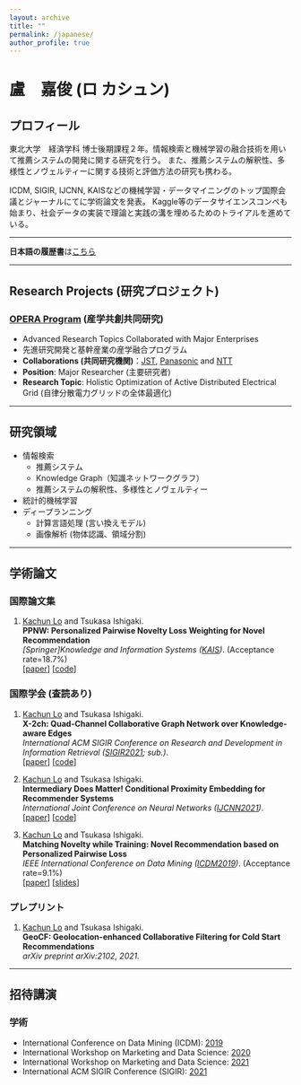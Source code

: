 ```yaml
---
layout: archive
title: ""
permalink: /japanese/
author_profile: true
---
```


# 盧　嘉俊 (ロ カシュン)

## プロフィール
東北大学　経済学科 博士後期課程２年。情報検索と機械学習の融合技術を用いて推薦システムの開発に関する研究を行う。
また、推薦システムの解釈性、多様性とノヴェルティーに関する技術と評価方法の研究も携わる。

ICDM, SIGIR, IJCNN, KAISなどの機械学習・データマイニングのトップ国際会議とジャーナルにてに学術論文を発表。
Kaggle等のデータサイエンスコンペも始まり、社会データの実装で理論と実践の溝を埋めるためのトライアルを進めている。

---

**日本語の履歴書**は[こちら](https://argentlo.github.io/files/CV-JPN_no-photo.pdf)

---

## Research Projects (研究プロジェクト)

### [OPERA Program](https://www.jst.go.jp/opera/) (産学共創共同研究)

- Advanced Research Topics Collaborated with Major Enterprises
- 先進研究開発と基幹産業の産学融合プログラム
- **Collaborations (共同研究機関)**：[JST](https://www.jst.go.jp), [Panasonic](https://news.panasonic.com/jp/press/data/2019/01/jn190125-1/jn190125-1.html) and [NTT](https://www.ntt-east.co.jp/en/)
- **Position**: Major Researcher (主要研究者)
- **Research Topic**: Holistic Optimization of Active Distributed Electrical Grid (自律分散電力グリッドの全体最適化)

---

## 研究領域
- 情報検索
  - 推薦システム
  - Knowledge Graph（知識ネットワークグラフ）
  - 推薦システムの解釈性、多様性とノヴェルティー
- 統計的機械学習
- ディープランニング
  - 計算言語処理 (言い換えモデル)
  - 画像解析 (物体認識、領域分割)

---

## 学術論文

### 国際論文集

1. <u>Kachun Lo</u> and Tsukasa Ishigaki. <br>
**PPNW: Personalized Pairwise Novelty Loss Weighting for Novel Recommendation** <br>
_[Springer]Knowledge and Information Systems ([KAIS](https://www.springer.com/journal/10115/))_. (Acceptance rate=18.7%) <br>
[[paper](https://link.springer.com/article/10.1007/s10115-021-01546-8)] [[code](https://github.com/ArgentLo/PPNW-KAIS)] <br>


### 国際学会 (査読あり)

1. <u>Kachun Lo</u> and Tsukasa Ishigaki. <br>
**X-2ch: Quad-Channel Collaborative Graph Network over Knowledge-aware Edges** <br>
_International ACM SIGIR Conference on Research and Development in Information Retrieval ([SIGIR2021](https://sigir.org/sigir2021/); sub.)_. <br>
[[paper](https://argentlo.github.io/files/2.SIGIR21-X_2ch-Lo-Ishigaki)] [[code](https://github.com/ArgentLo/KG-CF-Rec)] <br>


1. <u>Kachun Lo</u> and Tsukasa Ishigaki. <br>
**Intermediary Does Matter! Conditional Proximity Embedding for Recommender Systems** <br>
_International Joint Conference on Neural Networks ([IJCNN2021](https://www.ijcnn.org/))_. <br>
[[paper](https://argentlo.github.io/files/3.IJCNN21-HNB-Lo-Ishigaki)] [[code](https://github.com/ArgentLo/HNB_Graph_Rec)] <br>


1. <u>Kachun Lo</u> and Tsukasa Ishigaki. <br>
**Matching Novelty while Training: Novel Recommendation based on Personalized Pairwise Loss** <br>
_IEEE International Conference on Data Mining ([ICDM2019](http://icdm2019.bigke.org/))_. (Acceptance rate=9.1%) <br>
[[paper](https://ieeexplore.ieee.org/stamp/stamp.jsp?arnumber=8970764)] [[slides](http://www2.econ.tohoku.ac.jp/~terui/workshop/ref/Lo.pdf)] <br>


### プレプリント

1. <u>Kachun Lo</u> and Tsukasa Ishigaki. <br>
**GeoCF: Geolocation-enhanced Collaborative Filtering for Cold Start Recommendations** <br>
_arXiv preprint arXiv:2102, 2021._ <br>

---

## 招待講演

### 学術
- International Conference on Data Mining (ICDM): [2019](https://icdm2019.bigke.org)
- International Workshop on Marketing and Data Science: [2020](http://www2.econ.tohoku.ac.jp/~terui/workshop/marketing-datascience-pro.htm)
- International Workshop on Marketing and Data Science: [2021](http://www2.econ.tohoku.ac.jp/~DSSR/dsw.html)
- International ACM SIGIR Conference (SIGIR): [2021](https://sigir.org/sigir2021)
